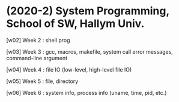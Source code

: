 # (2020-2) System Programming, School of SW, Hallym Univ.

[w02] Week 2 : shell prog

[w03] Week 3 : gcc, macros, makefile, system call error messages, command-line argument

[w04] Week 4 : file IO (low-level, high-level file IO)

[w05] Week 5 : file, directory

[w06] Week 6 : system info, process info (uname, time, pid, etc.)
